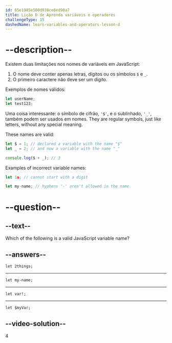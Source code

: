 ```yaml
---
id: 65e1985e500d930ce8ed90a7
title: Lição D de Aprenda variáveis e operadores
challengeType: 15
dashedName: learn-variables-and-operators-lesson-d
---
```


# --description--

Existem duas limitações nos nomes de variáveis em JavaScript:

1. O nome deve conter apenas letras, dígitos ou os símbolos `$` e `_`.
1. O primeiro caractere não deve ser um dígito.

Exemplos de nomes válidos:

```js
let userName;
let test123;
```

Uma coisa interessante: o símbolo de cifrão, `'$'`, e o sublinhado, `'_'`, também podem ser usados em nomes. They are regular symbols, just like letters, without any special meaning.

These names are valid:

```js
let $ = 1; // declared a variable with the name "$"
let _ = 2; // and now a variable with the name "_"

console.log($ + _); // 3
```

Examples of incorrect variable names:

```js
let 1a; // cannot start with a digit

let my-name; // hyphens '-' aren't allowed in the name
```

# --question--

## --text--

Which of the following is a valid JavaScript variable name?

## --answers--

`let 2things;`

---

`let my-name;`

---

`let var!;`

---

`let $myVar;`


## --video-solution--

4
